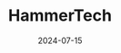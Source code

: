 ---  
layout: startup_page  
title: "HammerTech"  
id: "hammertech.com"  
permalink: "/hammertechhammertech.com07152024/"  
website: "https://www.hammertech.com/"  
funding_round: "Growth Investment"  
funding_amount: "$70M"  
investors: "Riverwood Capital"  
about: "HammerTech provides safety intelligence software for the construction industry. Its platform aims to improve worker safety and site efficiency by streamlining processes like onboarding, inspections, and incident reporting. The software is used by over 500 clients globally and has been implemented on more than 20,000 projects."  
markets: "Construction Technology, Software"  
hq: "Melbourne, Victoria, Australia"  
founded_year: "2013"  
linkedin: "https://www.linkedin.com/company/hammer-technologies-pty-ltd"  
twitter: "https://twitter.com/hammertechglbl"  
instagram: ""  
facebook: "https://www.facebook.com/hammertechglobal"  
crunchbase: "https://www.crunchbase.com/organization/hammertech-global"  
pitchbook: "https://pitchbook.com/profiles/company/266518-00"  

date_display: "15-Jul-2024"  
date: "2024-07-15"

# SEO Optimization  
meta_title: "HammerTech - Growth Investment Funding ($70M)"  
meta_description: "HammerTech, HammerTech provides safety intelligence software for the construction industry. Its platform aims to improve worker safety and site efficiency by stre..."  
meta_keywords: "HammerTech, Construction Technology, Software, Growth Investment funding"  
canonical_url: "https://startup.projectstartups.com/hammertechhammertech.com07152024/"  
---